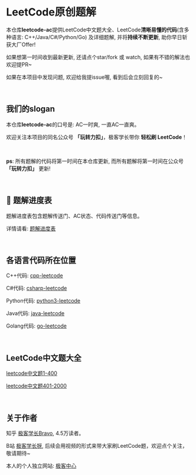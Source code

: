# LeetCode原创题解

本仓库**leetcode-ac**提供LeetCode中文题大全、LeetCode**清晰易懂的代码**(含多种语言: C++/Java/C#/Python/Go) 及详细题解, 并将**持续不断更新**, 助你早日斩获大厂Offer! 

如果想第一时间收到最新更新, 还请点个star/fork 或 watch, 如果有不错的解法也欢迎提PR~

如果在本项目中发现问题, 欢迎给我提issue喔, 看到后会立刻回复的~

<br/>


## 我们的slogan

本仓库**leetcode-ac**的口号是: AC一时爽, 一直AC一直爽。

欢迎关注本项目的同名公众号 **「玩转力扣」**，极客学长带你 **轻松刷 LeetCode**！

<br/>

**ps**: 所有题解的代码将第一时间在本仓库更新, 而所有题解将第一时间在公众号 **「玩转力扣」** 更新!

<br/>


## 🚀 题解进度表

题解进度表包含题解传送门、AC状态、代码传送门等信息。

详情请看: [题解进度表](https://github.com/yanglr/leetcode-ac/blob/master/leetcode-ac-tracking.md)


<br/>

## 各语言代码所在位置

C++代码:
[cpp-leetcode](https://github.com/yanglr/leetcode-ac/tree/master/cpp-leetcode)


C#代码:
[csharp-leetcode](https://github.com/yanglr/leetcode-ac/tree/master/csharp-leetcode)


Python代码:
[python3-leetcode](https://github.com/yanglr/leetcode-ac/tree/master/python3-leetcode)



Java代码:
[java-leetcode](https://github.com/yanglr/leetcode-ac/tree/master/java-leetcode)


Golang代码:
[go-leetcode](https://github.com/yanglr/leetcode-ac/tree/master/go-leetcode)

<br/>

## LeetCode中文题大全

[leetcode中文题1-400](https://github.com/yanglr/leetcode-ac/tree/master/中文题1-2000/leetcode1-400)

[leetcode中文题401-2000](https://github.com/yanglr/leetcode-ac/tree/master/中文题1-2000/leetcode401-2000)

<br/>

## 关于作者

知乎 [极客学长Bravo](https://www.zhihu.com/people/legege007), 4.5万读者。

B站 [极客学长呀](https://space.bilibili.com/1443957), 后续会用视频的形式来带大家刷LeetCode题，欢迎点个关注，敬请期待~

本人的个人独立网站: [极客中心](https://www.geekzl.com)
